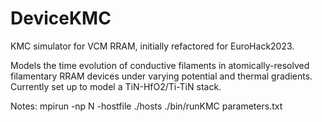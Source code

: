 # DeviceKMC
KMC simulator for VCM RRAM, initially refactored for EuroHack2023.

Models the time evolution of conductive filaments in atomically-resolved filamentary RRAM devices under varying potential and thermal gradients. Currently set up to model a TiN-HfO2/Ti-TiN stack. 

Notes:
mpirun -np N -hostfile ./hosts ./bin/runKMC parameters.txt
